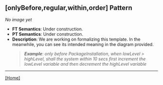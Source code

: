 ## [onlyBefore,regular,within,order] Pattern
_No image yet_
 * **FT Semantics**: Under construction.
 * **PT Semantics**: Under construction.
 * **Description**: We are working on formalizing this template. In the meanwhile, you can see its intended meaning in the diagram provided.
   > **_Example_**: _only before PackageInstallation,  when lowLevel > highLevel, shall the system  within 10 secs first  increment the lowLevel variable and then  decrement the highLevel variable_   
***
[[Home]](../semantics.md)